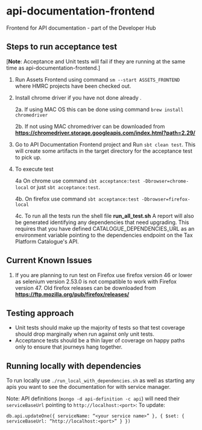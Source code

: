 # api-documentation-frontend

Frontend for API documentation - part of the Developer Hub

## Steps to run acceptance test

[**Note**: Acceptance and Unit tests will fail if they are running at the same time as api-documentation-frontend.]

1. Run Assets Frontend using command ```sm --start ASSETS_FRONTEND``` where HMRC projects have been checked out.

2. Install chrome driver if you have not done already .

   2a. If using MAC OS this can be done using command ```brew install chromedriver```
   
   2b. If not using MAC chromedriver can be downloaded from **https://chromedriver.storage.googleapis.com/index.html?path=2.29/**
   
3. Go to API Documentation Frontend project and Run ```sbt clean test```. This will create some artifacts in the target directory for the acceptance
   test to pick up.
   
4. To execute test
   
   4a  On chrome use command ```sbt acceptance:test -Dbrowser=chrome-local``` or just ```sbt acceptance:test```.
   
   4b. On firefox use command ```sbt acceptance:test -Dbrowser=firefox-local```
   
   4c. To run all the tests run the shell file **run_all_test.sh**
       A report will also be generated identifying any dependencies that need upgrading. This requires that
       you have defined CATALOGUE_DEPENDENCIES_URL as an environment variable pointing to the dependencies
       endpoint on the Tax Platform Catalogue's API.   

## Current Known Issues

1. If you are planning to run test on Firefox use firefox version 46 or lower as selenium version 2.53.0 is not compatible to work with Firefox version 47. Old firefox
   releases can be downloaded from **https://ftp.mozilla.org/pub/firefox/releases/**

## Testing approach

* Unit tests should make up the majority of tests so that test coverage should drop marginally when run against only unit tests.
* Acceptance tests should be a thin layer of coverage on happy paths only to ensure that journeys hang together.

## Running locally with dependencies

To run locally use `./run_local_with_dependencies.sh` as well as starting any apis you want to see the documentation for with service manager. 

Note: API definitions (`mongo -d api-definition -c api`) will need their `serviceBaseUrl` pointing to `http://localhost:<port>`:
To update:

```
db.api.updateOne({ serviceName: “<your service name>” }, { $set: { serviceBaseUrl: “http://localhost:<port>” } })
```